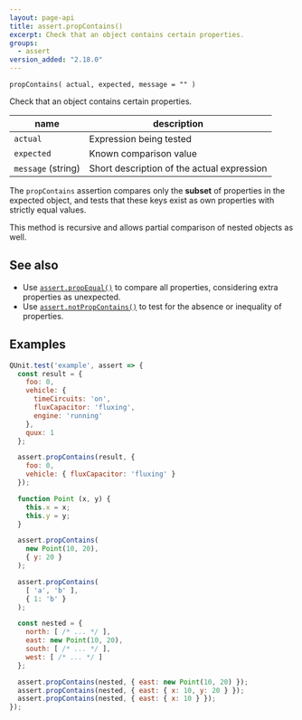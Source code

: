 ```yaml
---
layout: page-api
title: assert.propContains()
excerpt: Check that an object contains certain properties.
groups:
  - assert
version_added: "2.18.0"
---
```


`propContains( actual, expected, message = "" )`

Check that an object contains certain properties.

| name | description |
|------|-------------|
| `actual` | Expression being tested |
| `expected` | Known comparison value |
| `message` (string) | Short description of the actual expression |

The `propContains` assertion compares only the **subset** of properties in the expected object,
and tests that these keys exist as own properties with strictly equal values.

This method is recursive and allows partial comparison of nested objects as well.

## See also

* Use [`assert.propEqual()`](./propEqual.md) to compare all properties, considering extra properties as unexpected.
* Use [`assert.notPropContains()`](./notPropContains.md) to test for the absence or inequality of properties.

## Examples

```js
QUnit.test('example', assert => {
  const result = {
    foo: 0,
    vehicle: {
      timeCircuits: 'on',
      fluxCapacitor: 'fluxing',
      engine: 'running'
    },
    quux: 1
  };

  assert.propContains(result, {
    foo: 0,
    vehicle: { fluxCapacitor: 'fluxing' }
  });

  function Point (x, y) {
    this.x = x;
    this.y = y;
  }

  assert.propContains(
    new Point(10, 20),
    { y: 20 }
  );

  assert.propContains(
    [ 'a', 'b' ],
    { 1: 'b' }
  );

  const nested = {
    north: [ /* ... */ ],
    east: new Point(10, 20),
    south: [ /* ... */ ],
    west: [ /* ... */ ]
  };

  assert.propContains(nested, { east: new Point(10, 20) });
  assert.propContains(nested, { east: { x: 10, y: 20 } });
  assert.propContains(nested, { east: { x: 10 } });
});
```
